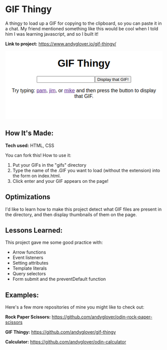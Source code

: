 # GIF Thingy
A thingy to load up a GIF for copying to the clipboard, so you can paste it in a chat. My friend mentioned something like this would be cool when I told him I was learning javascript, and so I built it!

**Link to project:** https://www.andyglover.io/gif-thingy/

![Thumbnail](./img/project-screenshot.png "screenshot of andyglover.dev")

## How It's Made:

**Tech used:** HTML, CSS

You can fork this! How to use it:
1. Put your GIFs in the "gifs" directory
2. Type the name of the .GIF you want to load (without the extension) into the form on index.html.
3. Click enter and your GIF appears on the page!

## Optimizations

I'd like to learn how to make this project detect what GIF files are present in the directory, and then display thumbnails of them on the page.

## Lessons Learned:

This project gave me some good practice with:
- Arrow functions
- Event listeners
- Setting attributes
- Template literals
- Query selectors
- Form submit and the preventDefault function

## Examples:
Here's a few more repositories of mine you might like to check out:

**Rock Paper Scissors:** https://github.com/andyglover/odin-rock-paper-scissors

**GIF Thingy:** https://github.com/andyglover/gif-thingy

**Calculator:** https://github.com/andyglover/odin-calculator